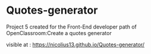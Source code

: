 # Quotes-generator
Project 5 created for the Front-End developer path of OpenClassroom:Create a quotes generator

visible at : https://nicolius13.github.io/Quotes-generator/
